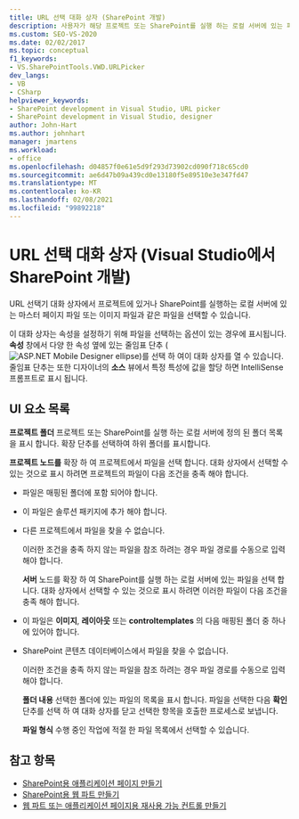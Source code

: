 ```yaml
---
title: URL 선택 대화 상자 (SharePoint 개발)
description: 사용자가 해당 프로젝트 또는 SharePoint를 실행 하는 로컬 서버에 있는 파일을 선택할 수 있는 URL 선택 대화 상자에 대해 알아봅니다.
ms.custom: SEO-VS-2020
ms.date: 02/02/2017
ms.topic: conceptual
f1_keywords:
- VS.SharePointTools.VWD.URLPicker
dev_langs:
- VB
- CSharp
helpviewer_keywords:
- SharePoint development in Visual Studio, URL picker
- SharePoint development in Visual Studio, designer
author: John-Hart
ms.author: johnhart
manager: jmartens
ms.workload:
- office
ms.openlocfilehash: d04857f0e61e5d9f293d73902cd090f718c65cd0
ms.sourcegitcommit: ae6d47b09a439cd0e13180f5e89510e3e347fd47
ms.translationtype: MT
ms.contentlocale: ko-KR
ms.lasthandoff: 02/08/2021
ms.locfileid: "99892218"
---
```

# <a name="url-picker-dialog-box-sharepoint-development-in-visual-studio"></a>URL 선택 대화 상자 (Visual Studio에서 SharePoint 개발)
  URL 선택기 대화 상자에서 프로젝트에 있거나 SharePoint를 실행하는 로컬 서버에 있는 마스터 페이지 파일 또는 이미지 파일과 같은 파일을 선택할 수 있습니다.

 이 대화 상자는 속성을 설정하기 위해 파일을 선택하는 옵션이 있는 경우에 표시됩니다. **속성** 창에서 다양 한 속성 옆에 있는 줄임표 단추 (![ASP.NET Mobile Designer ellipse](../sharepoint/media/mwellipsis.gif "ASP.NET 모바일 디자이너 줄임표"))를 선택 하 여이 대화 상자를 열 수 있습니다. 줄임표 단추는 또한 디자이너의 **소스** 뷰에서 특정 특성에 값을 할당 하면 IntelliSense 프롬프트로 표시 됩니다.

## <a name="uielement-list"></a>UI 요소 목록
 **프로젝트 폴더** 프로젝트 또는 SharePoint를 실행 하는 로컬 서버에 정의 된 폴더 목록을 표시 합니다. 확장 단추를 선택하여 하위 폴더를 표시합니다.

 **프로젝트 노드를** 확장 하 여 프로젝트에서 파일을 선택 합니다. 대화 상자에서 선택할 수 있는 것으로 표시 하려면 프로젝트의 파일이 다음 조건을 충족 해야 합니다.

- 파일은 매핑된 폴더에 포함 되어야 합니다.

- 이 파일은 솔루션 패키지에 추가 해야 합니다.

- 다른 프로젝트에서 파일을 찾을 수 없습니다.

  이러한 조건을 충족 하지 않는 파일을 참조 하려는 경우 파일 경로를 수동으로 입력 해야 합니다.

  **서버** 노드를 확장 하 여 SharePoint를 실행 하는 로컬 서버에 있는 파일을 선택 합니다. 대화 상자에서 선택할 수 있는 것으로 표시 하려면 이러한 파일이 다음 조건을 충족 해야 합니다.

- 이 파일은 **이미지**, **레이아웃** 또는 **controltemplates** 의 다음 매핑된 폴더 중 하나에 있어야 합니다.

- SharePoint 콘텐츠 데이터베이스에서 파일을 찾을 수 없습니다.

  이러한 조건을 충족 하지 않는 파일을 참조 하려는 경우 파일 경로를 수동으로 입력 해야 합니다.

  **폴더 내용** 선택한 폴더에 있는 파일의 목록을 표시 합니다. 파일을 선택한 다음 **확인** 단추를 선택 하 여 대화 상자를 닫고 선택한 항목을 호출한 프로세스로 보냅니다.

  **파일 형식** 수행 중인 작업에 적절 한 파일 목록에서 선택할 수 있습니다.

## <a name="see-also"></a>참고 항목
- [SharePoint용 애플리케이션 페이지 만들기](../sharepoint/creating-application-pages-for-sharepoint.md)
- [SharePoint용 웹 파트 만들기](../sharepoint/creating-web-parts-for-sharepoint.md)
- [웹 파트 또는 애플리케이션 페이지용 재사용 가능 컨트롤 만들기](../sharepoint/creating-reusable-controls-for-web-parts-or-application-pages.md)
